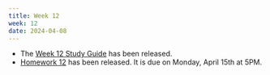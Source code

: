 ```yaml
---
title: Week 12
week: 12
date: 2024-04-08
---
```


- The [Week 12 Study Guide](/assets/guides/spring24/week12.pdf) has been released.
- [Homework 12](http://prob140.datahub.berkeley.edu/hub/user-redirect/git-pull?repo=https://github.com/prob140/materials-sp24&branch=main&subPath=hw/Homework_12.ipynb) has been released. It is due on Monday, April 15th at 5PM.
